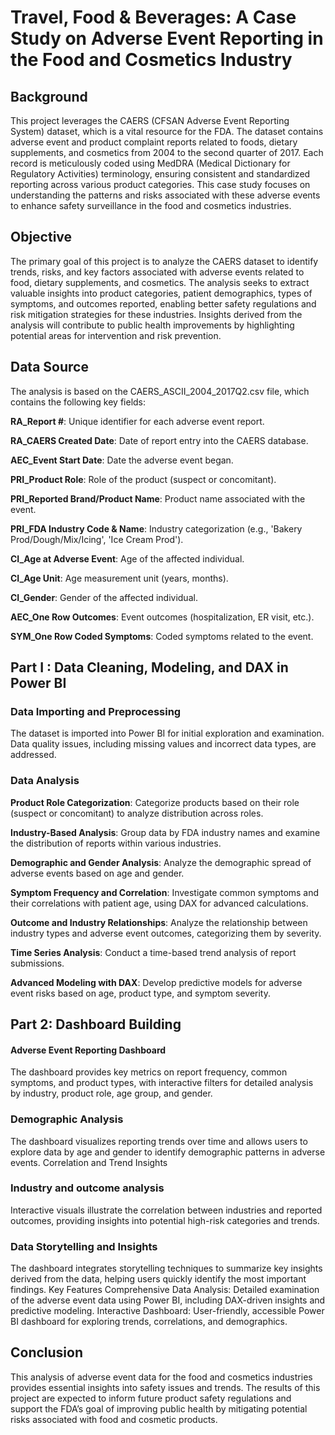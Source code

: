 
# Travel, Food & Beverages: A Case Study on Adverse Event Reporting in the Food and Cosmetics Industry
## Background
This project leverages the CAERS (CFSAN Adverse Event Reporting System) dataset, which is a vital resource for the FDA. The dataset contains adverse event and product complaint reports related to foods, dietary supplements, and cosmetics from 2004 to the second quarter of 2017. Each record is meticulously coded using MedDRA (Medical Dictionary for Regulatory Activities) terminology, ensuring consistent and standardized reporting across various product categories. This case study focuses on understanding the patterns and risks associated with these adverse events to enhance safety surveillance in the food and cosmetics industries.

## Objective
The primary goal of this project is to analyze the CAERS dataset to identify trends, risks, and key factors associated with adverse events related to food, dietary supplements, and cosmetics. The analysis seeks to extract valuable insights into product categories, patient demographics, types of symptoms, and outcomes reported, enabling better safety regulations and risk mitigation strategies for these industries. Insights derived from the analysis will contribute to public health improvements by highlighting potential areas for intervention and risk prevention.

## Data Source
The analysis is based on the CAERS_ASCII_2004_2017Q2.csv file, which contains the following key fields:

**RA_Report #**: Unique identifier for each adverse event report.

**RA_CAERS Created Date**: Date of report entry into the CAERS database.

**AEC_Event Start Date**: Date the adverse event began.

**PRI_Product Role**: Role of the product (suspect or concomitant).

**PRI_Reported Brand/Product Name**: Product name associated with the event.

**PRI_FDA Industry Code & Name**: Industry categorization (e.g., 'Bakery Prod/Dough/Mix/Icing', 'Ice Cream Prod').

**CI_Age at Adverse Event**: Age of the affected individual.

**CI_Age Unit**: Age measurement unit (years, months).

**CI_Gender**: Gender of the affected individual.

**AEC_One Row Outcomes**: Event outcomes (hospitalization, ER visit, etc.).

**SYM_One Row Coded Symptoms**: Coded symptoms related to the event.

## Part I : Data Cleaning, Modeling, and DAX in Power BI
### Data Importing and Preprocessing
The dataset is imported into Power BI for initial exploration and examination.
Data quality issues, including missing values and incorrect data types, are addressed.

### Data Analysis 
**Product Role Categorization**: Categorize products based on their role (suspect or concomitant) to analyze distribution across roles.

**Industry-Based Analysis**: Group data by FDA industry names and examine the distribution of reports within various industries.

**Demographic and Gender Analysis**: Analyze the demographic spread of adverse events based on age and gender.

**Symptom Frequency and Correlation**: Investigate common symptoms and their correlations with patient age, using DAX for advanced calculations.

**Outcome and Industry Relationships**: Analyze the relationship between industry types and adverse event outcomes, categorizing them by severity.

**Time Series Analysis**: Conduct a time-based trend analysis of report submissions.

**Advanced Modeling with DAX**: Develop predictive models for adverse event risks based on age, product type, and symptom severity.

## Part 2: Dashboard Building
#### Adverse Event Reporting Dashboard
The dashboard provides key metrics on report frequency, common symptoms, and product types, with interactive filters for detailed analysis by industry, product role, age group, and gender.
### Demographic Analysis
The dashboard visualizes reporting trends over time and allows users to explore data by age and gender to identify demographic patterns in adverse events.
Correlation and Trend Insights
### Industry and outcome analysis
Interactive visuals illustrate the correlation between industries and reported outcomes, providing insights into potential high-risk categories and trends.

### Data Storytelling and Insights
The dashboard integrates storytelling techniques to summarize key insights derived from the data, helping users quickly identify the most important findings.
Key Features
Comprehensive Data Analysis: Detailed examination of the adverse event data using Power BI, including DAX-driven insights and predictive modeling.
Interactive Dashboard: User-friendly, accessible Power BI dashboard for exploring trends, correlations, and demographics.

## Conclusion
This analysis of adverse event data for the food and cosmetics industries provides essential insights into safety issues and trends. The results of this project are expected to inform future product safety regulations and support the FDA’s goal of improving public health by mitigating potential risks associated with food and cosmetic products.
